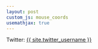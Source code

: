 ```yaml
---
layout: post
custom_js: mouse_coords
usemathjax: true
---
```


<p>Twitter: <a href="https://twitter.com/{{ site.twitter_username }}">{{ site.twitter_username }}</a></p>
